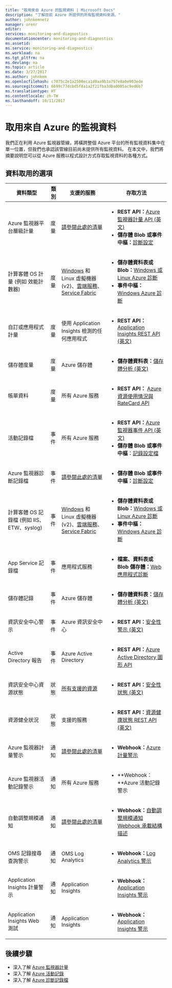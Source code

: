 ```yaml
---
title: "取用來自 Azure 的監視資料 | Microsoft Docs"
description: "了解目前 Azure 所提供的所有監視資料來源。"
author: johnkemnetz
manager: orenr
editor: 
services: monitoring-and-diagnostics
documentationcenter: monitoring-and-diagnostics
ms.assetid: 
ms.service: monitoring-and-diagnostics
ms.workload: na
ms.tgt_pltfrm: na
ms.devlang: na
ms.topic: article
ms.date: 3/27/2017
ms.author: johnkem
ms.openlocfilehash: c7075c2e1a2500eca1d0aa9b3a797e8a0e903ede
ms.sourcegitcommit: 6699c77dcbd5f8a1a2f21fba3d0a0005ac9ed6b7
ms.translationtype: HT
ms.contentlocale: zh-TW
ms.lasthandoff: 10/11/2017
---
```

# <a name="consume-monitoring-data-from-azure"></a>取用來自 Azure 的監視資料

我們正在利用 Azure 監視器管線，將橫跨整個 Azure 平台的所有監視資料集中在單一位置，但我們也承認該管線目前尚未提供所有監視資料。 在本文中，我們將摘要說明您可以從 Azure 服務以程式設計方式存取監視資料的各種方式。

## <a name="options-for-data-consumption"></a>資料取用的選項

| 資料類型 | 類別 | 支援的服務 | 存取方法 |
| --- | --- | --- | --- |
| Azure 監視器平台層級計量 | 度量 | [請參閱此處的清單](monitoring-supported-metrics.md) | <ul><li>**REST API：**[Azure 監視器計量 API (英文)](https://docs.microsoft.com/rest/api/monitor/metrics)</li><li>**儲存體 Blob 或事件中樞：**[診斷設定](monitoring-overview-of-diagnostic-logs.md#resource-diagnostic-settings)</li></ul> |
| 計算客體 OS 計量 (例如 效能計數器) | 度量 | [Windows](../virtual-machines-dotnet-diagnostics.md) 和 Linux 虛擬機器 (v2)、[雲端服務](../cloud-services/cloud-services-dotnet-diagnostics-trace-flow.md)、[Service Fabric](../service-fabric/service-fabric-diagnostics-how-to-monitor-and-diagnose-services-locally.md) | <ul><li>**儲存體資料表或 Blob：**[Windows 或 Linux Azure 診斷](../cloud-services/cloud-services-dotnet-diagnostics-storage.md)</li><li>**事件中樞：**[Windows Azure 診斷](../event-hubs/event-hubs-streaming-azure-diags-data.md)</li></ul> |
| 自訂或應用程式計量 | 度量 | 使用 Application Insights 檢測的任何應用程式 | <ul><li>**REST API：**[Application Insights REST API (英文)](https://dev.applicationinsights.io/reference)</li></ul> |
| 儲存體度量 | 度量 | Azure 儲存體 | <ul><li>**儲存體資料表：**[儲存體分析 (英文)](https://docs.microsoft.com/rest/api/storageservices/storage-analytics)</li></ul> |
| 帳單資料 | 度量 | 所有 Azure 服務 | <ul><li>**REST API：** [Azure 資源使用情況與 RateCard API](../billing/billing-usage-rate-card-overview.md)</li></ul> |
| 活動記錄檔 | 事件 | 所有 Azure 服務 | <ul><li>**REST API：**[Azure 監視器事件 API (英文)](https://docs.microsoft.com/rest/api/monitor/events)</li><li>**儲存體 Blob 或事件中樞︰**[記錄設定檔](monitoring-overview-activity-logs.md#export-the-activity-log-with-a-log-profile)</li></ul> |
| Azure 監視器診斷記錄檔 | 事件 | [請參閱此處的清單](monitoring-diagnostic-logs-schema.md) | <ul><li>**儲存體 Blob 或事件中樞：**[診斷設定](monitoring-overview-of-diagnostic-logs.md#resource-diagnostic-settings)</li></ul> |
| 計算客體 OS 記錄檔 (例如 IIS、ETW、syslog) | 事件 | [Windows](../virtual-machines-dotnet-diagnostics.md) 和 Linux 虛擬機器 (v2)、[雲端服務](../cloud-services/cloud-services-dotnet-diagnostics-trace-flow.md)、[Service Fabric](../service-fabric/service-fabric-diagnostics-how-to-monitor-and-diagnose-services-locally.md) | <ul><li>**儲存體資料表或 Blob：**[Windows 或 Linux Azure 診斷](../cloud-services/cloud-services-dotnet-diagnostics-storage.md)</li><li>**事件中樞：**[Windows Azure 診斷](../event-hubs/event-hubs-streaming-azure-diags-data.md)</li></ul> |
| App Service 記錄檔 | 事件 | 應用程式服務 | <ul><li>**檔案、資料表或 Blob 儲存體：**[Web 應用程式診斷](../app-service/web-sites-enable-diagnostic-log.md)</li></ul> |
| 儲存體記錄 | 事件 | Azure 儲存體 | <ul><li>**儲存體資料表：**[儲存體分析 (英文)](https://docs.microsoft.com/rest/api/storageservices/storage-analytics)</li></ul> |
| 資訊安全中心警示 | 事件 | Azure 資訊安全中心 | <ul><li>**REST API：**[安全性警示 (英文)](https://msdn.microsoft.com/library/mt704050.aspx)</li></ul> |
| Active Directory 報告 | 事件 | Azure Active Directory | <ul><li>**REST API：**[Azure Active Directory 圖形 API](../active-directory/active-directory-reporting-api-getting-started.md)</li></ul> |
| 資訊安全中心資源狀態 | 狀態 | [所有支援的資源](https://msdn.microsoft.com/library/mt704041.aspx#Anchor_1) | <ul><li>**REST API：**[安全性狀態 (英文)](https://msdn.microsoft.com/library/mt704041.aspx)</li></ul> |
| 資源健全狀況 | 狀態 | 支援的服務 | <ul><li>**REST API：**[資源健康狀態 REST API (英文)](https://azure.microsoft.com/blog/reduce-troubleshooting-time-with-azure-resource-health/)</li></ul> |
| Azure 監視器計量警示 | 通知 | [請參閱此處的清單](monitoring-supported-metrics.md) | <ul><li>**Webhook：**[Azure 計量警示](insights-webhooks-alerts.md)</li></ul> |
| Azure 監視器活動記錄警示 | 通知 | 所有 Azure 服務 | <ul><li>**Webhook：**Azure 活動記錄警示</li></ul> |
| 自動調整規模通知 | 通知 | [請參閱此處的清單](monitoring-overview-autoscale.md#supported-services-for-autoscale) | <ul><li>**Webhook：**[自動調整規模通知 Webhook 承載結構描述](insights-autoscale-to-webhook-email.md#autoscale-notification-webhook-payload-schema)</li></ul> |
| OMS 記錄搜尋查詢警示 | 通知 | OMS Log Analytics | <ul><li>**Webhook：**[Log Analytics 警示](../log-analytics/log-analytics-alerts-actions.md#webhook-actions)</li></ul> |
| Application Insights 計量警示 | 通知 | Application Insights | <ul><li>**Webhook：**[Application Insights 警示](../application-insights/app-insights-alerts.md)</li></ul> |
| Application Insights Web 測試 | 通知 | Application Insights | <ul><li>**Webhook：**[Application Insights 警示](../application-insights/app-insights-alerts.md)</li></ul> |

## <a name="next-steps"></a>後續步驟

- 深入了解 [Azure 監視器計量](monitoring-overview-metrics.md)
- 深入了解 [Azure 活動記錄](monitoring-overview-activity-logs.md)
- 深入了解 [Azure 診斷記錄檔](monitoring-overview-of-diagnostic-logs.md)
